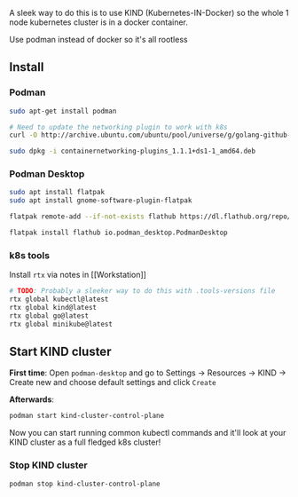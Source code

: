 A sleek way to do this is to use KIND (Kubernetes-IN-Docker) so the whole 1 node kubernetes cluster is in a docker container. 

Use podman instead of docker so it's all rootless

## Install

### Podman

```bash
sudo apt-get install podman

# Need to update the networking plugin to work with k8s
curl -O http://archive.ubuntu.com/ubuntu/pool/universe/g/golang-github-containernetworking-plugins/containernetworking-plugins_1.1.1+ds1-1_amd64.deb

sudo dpkg -i containernetworking-plugins_1.1.1+ds1-1_amd64.deb
```

### Podman Desktop

```bash
sudo apt install flatpak
sudo apt install gnome-software-plugin-flatpak

flatpak remote-add --if-not-exists flathub https://dl.flathub.org/repo/flathub.flatpakrepo

flatpak install flathub io.podman_desktop.PodmanDesktop
```
### k8s tools

Install `rtx` via notes in [[Workstation]]

```bash
# TODO: Probably a sleeker way to do this with .tools-versions file
rtx global kubectl@latest
rtx global kind@latest
rtx global go@latest
rtx global minikube@latest
```

## Start KIND cluster

**First time**:
Open `podman-desktop` and go to Settings -> Resources -> KIND -> Create new and choose default settings and click `Create`

**Afterwards**:
```bash
podman start kind-cluster-control-plane
```

Now you can start running common kubectl commands and it'll look at your KIND cluster as a full fledged k8s cluster!

### Stop KIND cluster

```bash
podman stop kind-cluster-control-plane
```